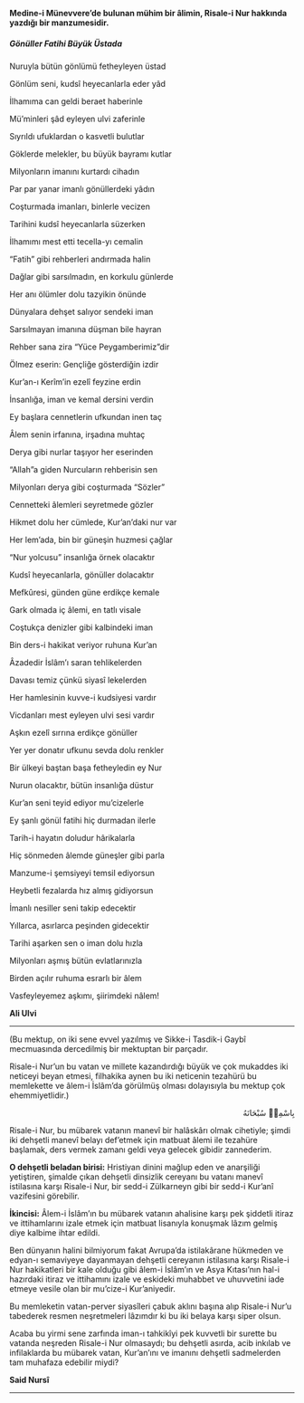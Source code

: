 **Medine-i Münevvere’de bulunan mühim bir âlimin, Risale-i Nur hakkında yazdığı bir manzumesidir.**

##### Gönüller Fatihi Büyük Üstada
Nuruyla bütün gönlümü fetheyleyen üstad

Gönlüm seni, kudsî heyecanlarla eder yâd

İlhamıma can geldi beraet haberinle

Mü’minleri şâd eyleyen ulvi zaferinle

Sıyrıldı ufuklardan o kasvetli bulutlar

Göklerde melekler, bu büyük bayramı kutlar

Milyonların imanını kurtardı cihadın

Par par yanar imanlı gönüllerdeki yâdın

Coşturmada imanları, binlerle vecizen

Tarihini kudsî heyecanlarla süzerken

İlhamımı mest etti tecella-yı cemalin

“Fatih” gibi rehberleri andırmada halin

Dağlar gibi sarsılmadın, en korkulu günlerde

Her anı ölümler dolu tazyikin önünde

Dünyalara dehşet salıyor sendeki iman

Sarsılmayan imanına düşman bile hayran

Rehber sana zira “Yüce Peygamberimiz”dir

Ölmez eserin: Gençliğe gösterdiğin izdir

Kur’an-ı Kerîm’in ezelî feyzine erdin

İnsanlığa, iman ve kemal dersini verdin

Ey başlara cennetlerin ufkundan inen taç

Âlem senin irfanına, irşadına muhtaç

Derya gibi nurlar taşıyor her eserinden

“Allah”a giden Nurcuların rehberisin sen

Milyonları derya gibi coşturmada “Sözler”

Cennetteki âlemleri seyretmede gözler

Hikmet dolu her cümlede, Kur’an’daki nur var

Her lem’ada, bin bir güneşin huzmesi çağlar

“Nur yolcusu” insanlığa örnek olacaktır

Kudsî heyecanlarla, gönüller dolacaktır

Mefkûresi, günden güne erdikçe kemale

Gark olmada iç âlemi, en tatlı visale

Coştukça denizler gibi kalbindeki iman

Bin ders-i hakikat veriyor ruhuna Kur’an

Âzadedir İslâm’ı saran tehlikelerden

Davası temiz çünkü siyasî lekelerden

Her hamlesinin kuvve-i kudsiyesi vardır

Vicdanları mest eyleyen ulvi sesi vardır

Aşkın ezelî sırrına erdikçe gönüller

Yer yer donatır ufkunu sevda dolu renkler

Bir ülkeyi baştan başa fetheyledin ey Nur

Nurun olacaktır, bütün insanlığa düstur

Kur’an seni teyid ediyor mu’cizelerle

Ey şanlı gönül fatihi hiç durmadan ilerle

Tarih-i hayatın doludur hârikalarla

Hiç sönmeden âlemde güneşler gibi parla

Manzume-i şemsiyeyi temsil ediyorsun

Heybetli fezalarda hız almış gidiyorsun

İmanlı nesiller seni takip edecektir

Yıllarca, asırlarca peşinden gidecektir

Tarihi aşarken sen o iman dolu hızla

Milyonları aşmış bütün evlatlarınızla

Birden açılır ruhuma esrarlı bir âlem

Vasfeyleyemez aşkımı, şiirimdeki nâlem!

**Ali Ulvi**

***

(Bu mektup, on iki sene evvel yazılmış ve Sikke-i Tasdik-i Gaybî mecmuasında dercedilmiş bir mektuptan bir parçadır.

Risale-i Nur’un bu vatan ve millete kazandırdığı büyük ve çok mukaddes iki neticeyi beyan etmesi, filhakika aynen bu iki neticenin tezahürü bu memlekette ve âlem-i İslâm’da görülmüş olması dolayısıyla bu mektup çok ehemmiyetlidir.)

<p class="arabic" dir="rtl">بِاسْمِهٖ سُبْحَانَهُ</p>

Risale-i Nur, bu mübarek vatanın manevî bir halâskârı olmak cihetiyle; şimdi iki dehşetli manevî belayı def’etmek için matbuat âlemi ile tezahüre başlamak, ders vermek zamanı geldi veya gelecek gibidir zannederim.

**O dehşetli beladan birisi:** Hristiyan dinini mağlup eden ve anarşiliği yetiştiren, şimalde çıkan dehşetli dinsizlik cereyanı bu vatanı manevî istilasına karşı Risale-i Nur, bir sedd-i Zülkarneyn gibi bir sedd-i Kur’anî vazifesini görebilir.

**İkincisi:** Âlem-i İslâm’ın bu mübarek vatanın ahalisine karşı pek şiddetli itiraz ve ittihamlarını izale etmek için matbuat lisanıyla konuşmak lâzım gelmiş diye kalbime ihtar edildi.

Ben dünyanın halini bilmiyorum fakat Avrupa’da istilakârane hükmeden ve edyan-ı semaviyeye dayanmayan dehşetli cereyanın istilasına karşı Risale-i Nur hakikatleri bir kale olduğu gibi âlem-i İslâm’ın ve Asya Kıtası’nın hal-i hazırdaki itiraz ve ittihamını izale ve eskideki muhabbet ve uhuvvetini iade etmeye vesile olan bir mu’cize-i Kur’aniyedir.

Bu memleketin vatan-perver siyasîleri çabuk aklını başına alıp Risale-i Nur’u tabederek resmen neşretmeleri lâzımdır ki bu iki belaya karşı siper olsun.

Acaba bu yirmi sene zarfında iman-ı tahkikîyi pek kuvvetli bir surette bu vatanda neşreden Risale-i Nur olmasaydı; bu dehşetli asırda, acib inkılab ve infilaklarda bu mübarek vatan, Kur’an’ını ve imanını dehşetli sadmelerden tam muhafaza edebilir miydi?

**Said Nursî**

***

